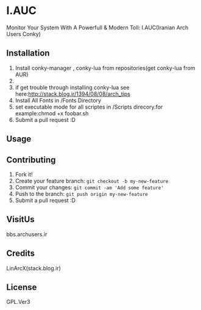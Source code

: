 # I.AUC
Monitor Your System With A Powerfull & Modern Toll: I.AUC(Iranian Arch Users Conky)

## Installation
1. Install conky-manager , conky-lua from repositories(get conky-lua from AUR)
2. 
3. if get trouble through installing conky-lua see here:http://stack.blog.ir/1394/08/08/arch_tips
4. Install All Fonts in /Fonts Directory
5. set executable mode for all scriptes in /Scripts direcory.for example:chmod +x foobar.sh
6. Submit a pull request :D


## Usage

## Contributing
1. Fork it!
2. Create your feature branch: `git checkout -b my-new-feature`
3. Commit your changes: `git commit -am 'Add some feature'`
4. Push to the branch: `git push origin my-new-feature`
5. Submit a pull request :D


## VisitUs
bbs.archusers.ir
## Credits
LinArcX(stack.blog.ir)
## License
GPL.Ver3

